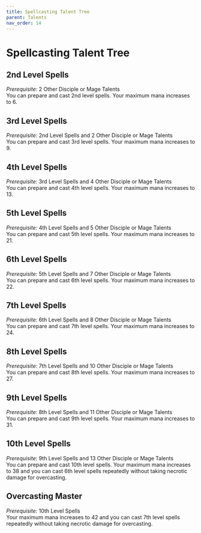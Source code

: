 ```yaml
---
title: Spellcasting Talent Tree
parent: Talents
nav_order: 14
---
```


# Spellcasting Talent Tree

## 2nd Level Spells
*Prerequisite:* 2 Other Disciple or Mage Talents<br>
You can prepare and cast 2nd level spells. Your maximum mana increases to 6.

## 3rd Level Spells
*Prerequisite:* 2nd Level Spells and 2 Other Disciple or Mage Talents<br>
You can prepare and cast 3rd level spells. Your maximum mana increases to 9.

## 4th Level Spells
*Prerequisite:* 3rd Level Spells and 4 Other Disciple or Mage Talents<br>
You can prepare and cast 4th level spells. Your maximum mana increases to 13.

## 5th Level Spells
*Prerequisite:* 4th Level Spells and 5 Other Disciple or Mage Talents<br>
You can prepare and cast 5th level spells. Your maximum mana increases to 21.

## 6th Level Spells
*Prerequisite:* 5th Level Spells and 7 Other Disciple or Mage Talents<br>
You can prepare and cast 6th level spells. Your maximum mana increases to 22.

## 7th Level Spells
*Prerequisite:* 6th Level Spells and 8 Other Disciple or Mage Talents<br>
You can prepare and cast 7th level spells. Your maximum mana increases to 24.

## 8th Level Spells
*Prerequisite:* 7th Level Spells and 10 Other Disciple or Mage Talents<br>
You can prepare and cast 8th level spells. Your maximum mana increases to 27.

## 9th Level Spells
*Prerequisite:* 8th Level Spells and 11 Other Disciple or Mage Talents<br>
You can prepare and cast 9th level spells. Your maximum mana increases to 31.

## 10th Level Spells
*Prerequisite:* 9th Level Spells and 13 Other Disciple or Mage Talents<br>
You can prepare and cast 10th level spells. Your maximum mana increases to 38 and you can cast 6th level spells repeatedly without taking necrotic damage for overcasting.

## Overcasting Master
*Prerequisite:* 10th Level Spells<br>
Your maximum mana increases to 42 and you can cast 7th level spells repeatedly without taking necrotic damage for overcasting.
